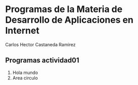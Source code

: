 # Programas de la Materia de Desarrollo de Aplicaciones en Internet

Carlos Hector Castaneda Ramirez

## Programas actividad01

1. Hola mundo
2. Area circulo